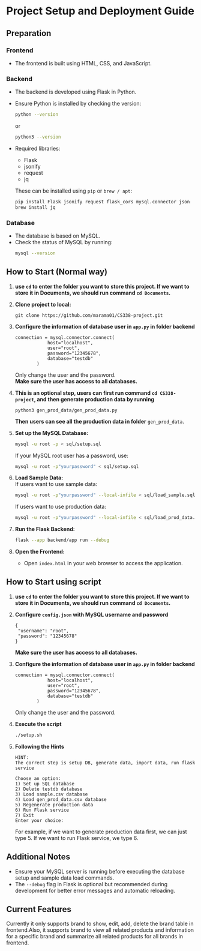 # Project Setup and Deployment Guide

## Preparation

### Frontend
- The frontend is built using HTML, CSS, and JavaScript.

### Backend
- The backend is developed using Flask in Python.
- Ensure Python is installed by checking the version:
  ```bash
  python --version
  ```
  or
  ```bash
  python3 --version
  ```
- Required libraries:
  - Flask
  - jsonify
  - request
  - jq

  These can be installed using `pip` or `brew / apt`:
  ```bash
  pip install Flask jsonify request flask_cors mysql.connector json
  brew install jq
  ```

### Database
- The database is based on MySQL.
- Check the status of MySQL by running:
  ```bash
  mysql --version
  ```

## How to Start (Normal way)
1. **use `cd` to enter the folder you want to store this project. If we want to store it in Documents, we should run command `cd Documents`.**

2. **Clone project to local:**
   ```
   git clone https://github.com/marama01/CS338-project.git
   ```

3. **Configure the information of database user in `app.py` in folder backend**
   ```
   connection = mysql.connector.connect(
               host="localhost",
               user="root",
               password="12345678",
               database="testdb"
           )
   ```
   Only change the user and the password.  
   **Make sure the user has access to all databases.**
3. **This is an optional step, users can first run command `cd CS338-project`, and then generate production data by running**
   ```
   python3 gen_prod_data/gen_prod_data.py
   ```
   **Then users can see all the production data in folder** `gen_prod_data`.


3. **Set up the MySQL Database:**
   ```bash
   mysql -u root -p < sql/setup.sql
   ```
   If your MySQL root user has a password, use:
   ```bash
   mysql -u root -p"yourpassword" < sql/setup.sql
   ```

4. **Load Sample Data:**  
   If users want to use sample data:
   ```bash
   mysql -u root -p"yourpassword" --local-infile < sql/load_sample.sql
   ```
   If users want to use production data:
    ```bash
   mysql -u root -p"yourpassword" --local-infile < sql/load_prod_data.sql
   ```  

5. **Run the Flask Backend:**
   ```bash
   flask --app backend/app run --debug
   ```

6. **Open the Frontend:**
   - Open `index.html` in your web browser to access the application.


## How to Start using script
1. **use `cd` to enter the folder you want to store this project. If we want to store it in Documents, we should run command `cd Documents`.**

2. **Configure `config.json` with MySQL username and password**
   ```
   {
    "username": "root",
    "password": "12345678"
   }
   ```
   **Make sure the user has access to all databases.**

3. **Configure the information of database user in `app.py` in folder backend**
   ```
   connection = mysql.connector.connect(
               host="localhost",
               user="root",
               password="12345678",
               database="testdb"
           )
   ```
   Only change the user and the password.

3. **Execute the script**
   ```bash
   ./setup.sh
   ```

4. **Following the Hints**
   ```
   HINT:
   The correct step is setup DB, generate data, import data, run flask service

   Choose an option:
   1) Set up SQL database
   2) Delete testdb database
   3) Load sample.csv database
   4) Load gen_prod_data.csv database
   5) Regenerate production data
   6) Run Flask service
   7) Exit
   Enter your choice: 
   ```
   For example, if we want to generate production data first, we can just type 5. If we want to run Flask service, we type 6.

## Additional Notes
- Ensure your MySQL server is running before executing the database setup and sample data load commands.
- The `--debug` flag in Flask is optional but recommended during development for better error messages and automatic reloading.

## Current Features

Currently it only supports brand to show, edit, add, delete the brand table in frontend.Also, it supports brand to view all related products and information for a specific brand and summarize all related products for all brands in frontend.

